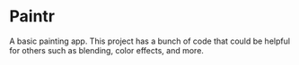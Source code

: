 # Paintr
A basic painting app.
This project has a bunch of code that could be helpful for others such as blending, color effects, and more.
